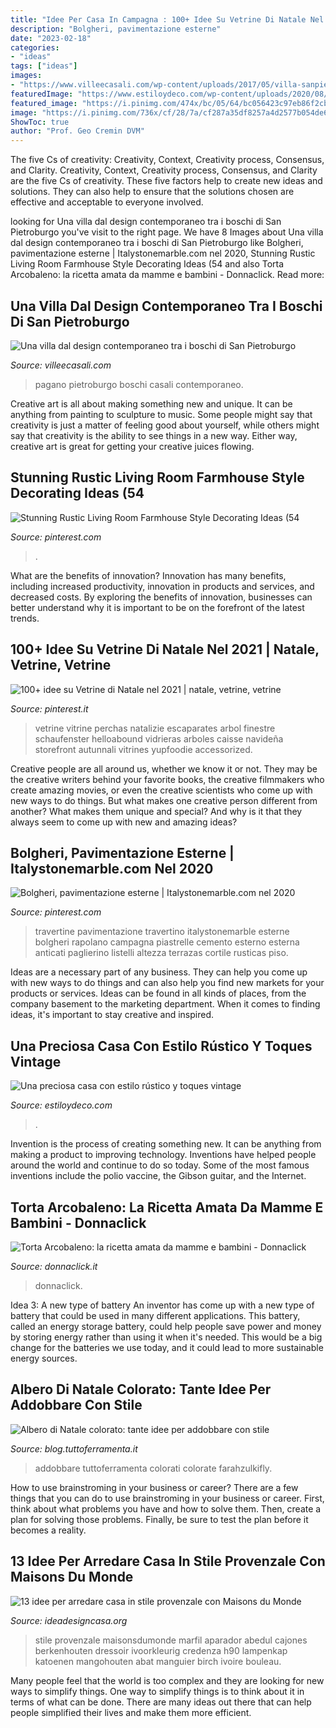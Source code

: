 ```yaml
---
title: "Idee Per Casa In Campagna : 100+ Idee Su Vetrine Di Natale Nel 2021"
description: "Bolgheri, pavimentazione esterne"
date: "2023-02-18"
categories:
- "ideas"
tags: ["ideas"]
images:
- "https://www.villeecasali.com/wp-content/uploads/2017/05/villa-sanpietroburgo-pagano-7.jpg"
featuredImage: "https://www.estiloydeco.com/wp-content/uploads/2020/08/casa-estilo-rustico-ideas.jpg"
featured_image: "https://i.pinimg.com/474x/bc/05/64/bc056423c97eb86f2cb0b43274848017.jpg"
image: "https://i.pinimg.com/736x/cf/28/7a/cf287a35df8257a4d2577b054de689dc.jpg"
ShowToc: true
author: "Prof. Geo Cremin DVM"
---
```



The five Cs of creativity: Creativity, Context, Creativity process, Consensus, and Clarity.
Creativity, Context, Creativity process, Consensus, and Clarity are the five Cs of creativity. These five factors help to create new ideas and solutions. They can also help to ensure that the solutions chosen are effective and acceptable to everyone involved.

	

		
looking for Una villa dal design contemporaneo tra i boschi di San Pietroburgo you've visit to the right page. We have 8 Images about Una villa dal design contemporaneo tra i boschi di San Pietroburgo like Bolgheri, pavimentazione esterne | Italystonemarble.com nel 2020, Stunning Rustic Living Room Farmhouse Style Decorating Ideas (54 and also Torta Arcobaleno: la ricetta amata da mamme e bambini - Donnaclick. Read more:
		
    
## Una Villa Dal Design Contemporaneo Tra I Boschi Di San Pietroburgo

<img loading=lazy src="https://www.villeecasali.com/wp-content/uploads/2017/05/villa-sanpietroburgo-pagano-7.jpg" onerror="this.onerror=null;this.src='https://tse1.mm.bing.net/th?id=OIP.4EzRBaCsGHUy4aeOy62JDAHaEo&amp;pid=15.1';" alt="Una villa dal design contemporaneo tra i boschi di San Pietroburgo">

_Source: villeecasali.com_

>pagano pietroburgo boschi casali contemporaneo. 

	

Creative art is all about making something new and unique. It can be anything from painting to sculpture to music. Some people might say that creativity is just a matter of feeling good about yourself, while others might say that creativity is the ability to see things in a new way. Either way, creative art is great for getting your creative juices flowing.

    
## Stunning Rustic Living Room Farmhouse Style Decorating Ideas (54

<img loading=lazy src="https://i.pinimg.com/736x/cf/28/7a/cf287a35df8257a4d2577b054de689dc.jpg" onerror="this.onerror=null;this.src='https://tse3.mm.bing.net/th?id=OIP.9NwYtoeLaR5xYRd3vo9UwQHaKK&amp;pid=15.1';" alt="Stunning Rustic Living Room Farmhouse Style Decorating Ideas (54">

_Source: pinterest.com_

>. 

	

What are the benefits of innovation?
Innovation has many benefits, including increased productivity, innovation in products and services, and decreased costs. By exploring the benefits of innovation, businesses can better understand why it is important to be on the forefront of the latest trends.

    
## 100+ Idee Su Vetrine Di Natale Nel 2021 | Natale, Vetrine, Vetrine

<img loading=lazy src="https://i.pinimg.com/474x/bc/05/64/bc056423c97eb86f2cb0b43274848017.jpg" onerror="this.onerror=null;this.src='https://tse3.mm.bing.net/th?id=OIP.5m_AomjhEKd3YN_zFkxvzwAAAA&amp;pid=15.1';" alt="100+ idee su Vetrine di Natale nel 2021 | natale, vetrine, vetrine">

_Source: pinterest.it_

>vetrine vitrine perchas natalizie escaparates arbol finestre schaufenster helloabound vidrieras arboles caisse navideña storefront autunnali vitrines yupfoodie accessorized. 

	

Creative people are all around us, whether we know it or not. They may be the creative writers behind your favorite books, the creative filmmakers who create amazing movies, or even the creative scientists who come up with new ways to do things. But what makes one creative person different from another? What makes them unique and special? And why is it that they always seem to come up with new and amazing ideas?

    
## Bolgheri, Pavimentazione Esterne | Italystonemarble.com Nel 2020

<img loading=lazy src="https://i.pinimg.com/736x/90/cf/40/90cf405bc40564c58e0a83d4faf13b92.jpg" onerror="this.onerror=null;this.src='https://tse4.mm.bing.net/th?id=OIP.mC1OeaBImFZaMOqqHGwNMAHaLL&amp;pid=15.1';" alt="Bolgheri, pavimentazione esterne | Italystonemarble.com nel 2020">

_Source: pinterest.com_

>travertine pavimentazione travertino italystonemarble esterne bolgheri rapolano campagna piastrelle cemento esterno esterna anticati paglierino listelli altezza terrazas cortile rusticas piso. 

	

Ideas are a necessary part of any business. They can help you come up with new ways to do things and can also help you find new markets for your products or services. Ideas can be found in all kinds of places, from the company basement to the marketing department. When it comes to finding ideas, it's important to stay creative and inspired.

    
## Una Preciosa Casa Con Estilo Rústico Y Toques Vintage

<img loading=lazy src="https://www.estiloydeco.com/wp-content/uploads/2020/08/casa-estilo-rustico-ideas.jpg" onerror="this.onerror=null;this.src='https://tse1.mm.bing.net/th?id=OIP.mdDJx45gs0r0LniFdj3FagHaD4&amp;pid=15.1';" alt="Una preciosa casa con estilo rústico y toques vintage">

_Source: estiloydeco.com_

>. 

	

Invention is the process of creating something new. It can be anything from making a product to improving technology. Inventions have helped people around the world and continue to do so today. Some of the most famous inventions include the polio vaccine, the Gibson guitar, and the Internet.

    
## Torta Arcobaleno: La Ricetta Amata Da Mamme E Bambini - Donnaclick

<img loading=lazy src="https://www.donnaclick.it/images/2013/06/Ricetta-torta-arcobaleno-3.jpg" onerror="this.onerror=null;this.src='https://tse3.mm.bing.net/th?id=OIP.BPM-UoqCNJAmDbEqana8GgHaLA&amp;pid=15.1';" alt="Torta Arcobaleno: la ricetta amata da mamme e bambini - Donnaclick">

_Source: donnaclick.it_

>donnaclick. 

	

Idea 3: A new type of battery
An inventor has come up with a new type of battery that could be used in many different applications. This battery, called an energy storage battery, could help people save power and money by storing energy rather than using it when it's needed. This would be a big change for the batteries we use today, and it could lead to more sustainable energy sources.

    
## Albero Di Natale Colorato: Tante Idee Per Addobbare Con Stile

<img loading=lazy src="https://blog.tuttoferramenta.it/wp-content/uploads/2014/12/alberi-di-natale-colorati-e-appariscenti-albero-bianco-e-rosa.jpg" onerror="this.onerror=null;this.src='https://tse1.mm.bing.net/th?id=OIP.V-pMlntPwUj1BwL_O0Je_QHaLH&amp;pid=15.1';" alt="Albero di Natale colorato: tante idee per addobbare con stile">

_Source: blog.tuttoferramenta.it_

>addobbare tuttoferramenta colorati colorate farahzulkifly. 

	

How to use brainstroming in your business or career?
There are a few things that you can do to use brainstroming in your business or career. First, think about what problems you have and how to solve them. Then, create a plan for solving those problems. Finally, be sure to test the plan before it becomes a reality.

    
## 13 Idee Per Arredare Casa In Stile Provenzale Con Maisons Du Monde

<img loading=lazy src="https://www.ideadesigncasa.org/wp-content/uploads/2020/08/bagno-stile-country-maisons-du-monde-6.jpg" onerror="this.onerror=null;this.src='https://tse4.mm.bing.net/th?id=OIP.WC1hxG6Ffu10Lv1cl1xkQQHaHa&amp;pid=15.1';" alt="13 idee per arredare casa in stile provenzale con Maisons du Monde">

_Source: ideadesigncasa.org_

>stile provenzale maisonsdumonde marfil aparador abedul cajones berkenhouten dressoir ivoorkleurig credenza h90 lampenkap katoenen mangohouten abat manguier birch ivoire bouleau. 

	

Many people feel that the world is too complex and they are looking for new ways to simplify things. One way to simplify things is to think about it in terms of what can be done. There are many ideas out there that can help people simplified their lives and make them more efficient.

